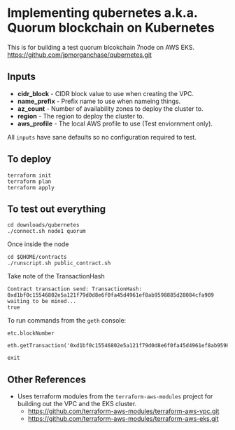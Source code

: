 # Implementing qubernetes a.k.a. Quorum blockchain on Kubernetes
This is for building a test quorum blcokchain 7node on AWS EKS.
https://github.com/jpmorganchase/qubernetes.git

## Inputs
* __cidr\_block__ - CIDR block value to use when creating the VPC.
* __name\_prefix__ - Prefix name to use when nameing things.
* __az\_count__ - Number of availability zones to deploy the cluster to.
* __region__ - The region to deploy the cluster to.
* __aws\_profile__ - The local AWS profile to use (Test enviornment only).

All `inputs` have sane defaults so no configuration required to test.

## To deploy
```
terraform init
terraform plan
terraform apply
```
## To test out everything
```
cd downloads/qubernetes
./connect.sh node1 quorum
```

Once inside the node
```
cd $QHOME/contracts
./runscript.sh public_contract.sh
```

Take note of the TransactionHash
```
Contract transaction send: TransactionHash: 0xd1bf0c15546802e5a121f79d0d8e6f0fa45d4961ef8ab9598885d28084cfa909 waiting to be mined...
true
````

To run commands from the `geth` console:
```
etc.blockNumber
```
```
eth.getTransaction('0xd1bf0c15546802e5a121f79d0d8e6f0fa45d4961ef8ab9598885d28084cfa909')
```
```
exit
```

## Other References
* Uses terraform modules from the `terraform-aws-modules` project for building out the VPC and the EKS cluster.
  * https://github.com/terraform-aws-modules/terraform-aws-vpc.git
  * https://github.com/terraform-aws-modules/terraform-aws-eks.git
